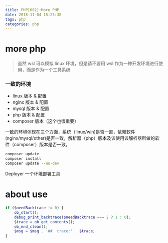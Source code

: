 ```yaml
---
title: PHP[002]:More PHP
date: 2018-11-04 15:25:38
tags: php
categories: php
---
```




# more php  

>  虽然 wsl 可以模拟 linux 环境，但是请不要用 wsl 作为一种开发环境进行使用，而是作为一个工具系统


### 一致的环境  

- linux 版本 & 配置
- nginx 版本 & 配置
- mysql 版本 & 配置
- php 版本 & 配置
- composer 版本（这个也很重要）

一致的环境体现在三个方面，系统（linux/win)是否一直，依赖软件(nginx/mysql/other)是否一致，解析器（php）版本及该使用该解析器所做的软件（composer）版本是否一致。

```sh
composer update
composer install
composer update --no-dev
```

Deployer 一个环境部署工具


# about use

``` php
if ($needBacktrace != 0) {
    ob_start();
    debug_print_backtrace($needBacktrace === 2 ? 1 : 0);
    $trace = ob_get_contents();
    ob_end_clean();
    $msg = $msg . '##  trace:' . $trace;
}
```



